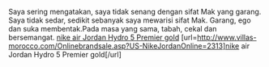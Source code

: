 Saya sering mengatakan, saya tidak senang dengan sifat  Mak yang garang. Saya tidak sedar, sedikit sebanyak saya mewarisi sifat Mak. Garang, ego dan suka membentak.Pada masa yang sama, tabah, cekal dan bersemangat.
 <a href="http://www.villas-morocco.com/Onlinebrandsale.asp?US-NikeJordanOnline=2313" >nike air Jordan Hydro 5 Premier gold</a>
[url=http://www.villas-morocco.com/Onlinebrandsale.asp?US-NikeJordanOnline=2313]nike air Jordan Hydro 5 Premier gold[/url]